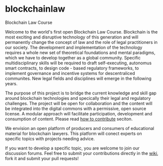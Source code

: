 # blockchainlaw
Blockchain Law Course

Welcome to the world's first open Blockchain Law Course. Blockchain is the most exciting and disruptive technology of this generation and will permanently change the concept of law and the role of legal practitioners in our society. The development and implementation of the technology requires a whole new set of theoretical foundations and mental paradigms, which we have to develop together as a global community. Specific multidisciplinary skills will be required to draft self-executing, autonomus smart contracts, to design code - based regulatory frameworks, to implement governance and incentive systems for descentraliced communites. New legal fields and disciplines will emerge in the following years.

The purpose of this project is to bridge the current knowledge and skill gap around blockchain technologies and specically their legal  and regulatory challenges. The project will be open for collaboration and the content will be integrated into the digital commons with a permissive, open source license. A modular approach will facilitate participation, development and consumption of content. Please read  [how to contribute](https://github.com/blueswanacademy/blockchainlaw/blob/master/contributing.md) seciton.

We envision an open platform of producers and consumers of educational material for blockchain lawyers. This platform will conect experts on specific topics with projects needing advice. 

If you want to develop a specific topic, you are welcome to join our discussion forums. Feel free to submit your contributions directly in the [wiki](https://github.com/blueswanacademy/blockchainlaw/wiki), fork it and submit your pull requests!











 

